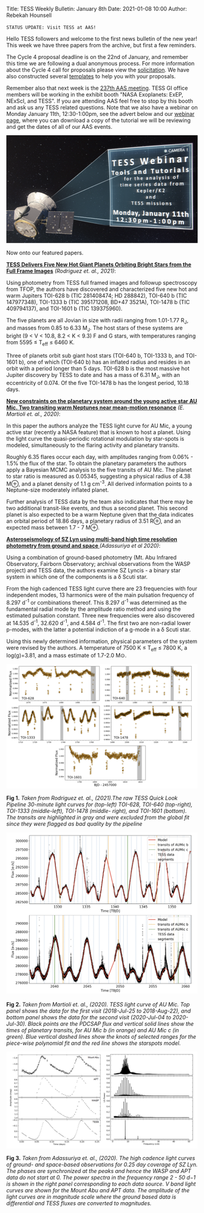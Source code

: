 Title: TESS Weekly Bulletin: January 8th
Date: 2021-01-08 10:00
Author: Rebekah Hounsell

`STATUS UPDATE: Visit TESS at AAS!`

Hello TESS followers and welcome to the first news bulletin of the new year! This week we have three papers from the archive, but first a few reminders.

The Cycle 4 proposal deadline is on the 22nd of January, and remember this time we are following a dual anonymous process. For more information about the Cycle 4 call for proposals please view the [solicitation](https://nspires.nasaprs.com/external/solicitations/summary!init.do?solId={4B9CAAB3-D398-183A-B1F3-EF963DF415C7}&path=open). We have also constructed several [templates](https://heasarc.gsfc.nasa.gov/docs/tess/proposal-templates.html) to help you with your proposals.

Remember also that next week is the [237th AAS meeting](https://aas.org/meetings/aas237). TESS GI office members will be working in the exhibit booth "NASA Exoplanets: ExEP, NExScI, and TESS". If you are attending AAS feel free to stop by this booth and ask us any TESS related questions. Note that we also have a webinar on Monday January 11th, 12:30-1:00pm, see the advert below and our [webinar page](tess-at-aas.html), where you can download a copy of the tutorial we will be reviewing and get the dates of all of our AAS events. 

![TESSWebinar-small](images/TESSWebinar-small.png)

Now onto our featured papers.

**[TESS Delivers Five New Hot Giant Planets Orbiting Bright Stars from the Full Frame Images](https://arxiv.org/abs/2101.01726)** *(Rodriguez et. al., 2021)*:

Using photometry from TESS full framed images and followup spectroscopy from TFOP, the authors have discovered and characterized five new hot and warm Jupiters TOI-628 b (TIC 281408474; HD 288842), TOI-640 b (TIC 147977348), TOI-1333 b (TIC 395171208, BD+47 3521A), TOI-1478 b (TIC 409794137), and TOI-1601 b (TIC 139375960).

The five planets are all Jovian in size with radii ranging from 1.01-1.77 R<sub>J</sub>, and masses from 0.85 to 6.33 M<sub>J</sub>. The host stars of these systems are bright (9 < V < 10.8, 8.2 < K < 9.3) F and G stars, with temperatures ranging from 5595 ≤ T<sub>eff</sub> ≤ 6460 K.

Three of planets orbit sub giant host stars (TOI-640 b, TOI-1333 b, and TOI-1601 b), one of which (TOI-640 b) has an inflated radius and resides in an orbit with a period longer than 5 days. TOI-628 b is the most massive hot Jupiter discovery by TESS to date and has a mass of 6.31 M<sub>J</sub>, with an eccentricity of 0.074. Of the five TOI-1478 b has the longest period, 10.18 days. 

**[New constraints on the planetary system around the young active star AU Mic. Two transiting warm Neptunes near mean-motion resonance](https://arxiv.org/abs/2012.13238)** *(E. Martioli et. al., 2020)*:

In this paper the authors analyze the TESS light curve for AU Mic, a young active star (recently a NASA feature) that is known to host a planet. Using the light curve the  quasi-periodic rotational modulation by star-spots is modeled, simultaneously to the flaring activity and planetary transits.

Roughly 6.35 flares occur each day, with amplitudes ranging from 0.06% - 1.5% the flux of the star. To obtain the planetary parameters the authors apply a Bayesian MCMC analysis to the five transits of AU Mic. The planet to star ratio is measured as 0.05345, suggesting a physical radius of 4.38 M⊕, and a planet density of 1.1 g cm<sup>-3</sup>. All derived information points to a Neptune-size moderately inflated planet.

Further analysis of TESS data by the team also indicates that there may be two additional transit-like events, and thus a second planet. This second planet is also expected to be a warm Neptune given that the data indicates an orbital period of 18.86 days, a planetary radius of 3.51 R⊕, and an expected mass between 1.7 - 7 M⊕.


**[Asteroseismology of SZ Lyn using multi-band high time resolution photometry from ground and space
](https://arxiv.org/abs/2012.11940)** *(Adassuriya et al 2020)*:

Using a combination of ground-based photometry (Mt. Abu Infrared Observatory, Fairborn Observatory; archival observations from the WASP project) and TESS data, the authors examine SZ Lyncis - a binary star system in which one of the components is a δ Scuti star.

From the high cadenced TESS light curve there are 23 frequencies with four independent modes, 13 harmonics were of the main pulsation frequency of 8.297 d<sup>-1</sup> or combinations thereof. This  8.297 d<sup>-1</sup> was determined as the fundamental radial mode by the amplitude ratio method and using the estimated pulsation constant. Three new frequencies were also discovered at 14.535 d<sup>-1</sup>, 32.620 d<sup>-1</sup>, and  4.584 d<sup>-1</sup>. The first two are non-radial lower p-modes, with the latter a potential indiction of a g-mode in a δ Scuti star.

Using this newly determined information, physical parameters of the system were revised by the authors. A temperature of 7500 K ≤ T<sub>eff</sub> ≤ 7800 K, a log(g)=3.81, and a mass estimate of  1.7-2.0 M⊙.



![Rodriguez](images/Rodriguez.png)

**Fig 1.** *Taken from Rodriguez et. al., (2021).The raw TESS Quick Look Pipeline 30-minute light curves for (top-left) TOI-628, TOI-640 (top-right), TOI-1333 (middle-left), TOI-1478 (middle- right), and TOI-1601 (bottom). The transits are highlighted in gray and were excluded from the global fit since they were flagged as bad quality by the pipeline*

![Martioli](images/Martioli.png)

**Fig 2.** *Taken from Martioli et. al., (2020). TESS light curve of AU Mic. Top panel shows the data for the first visit (2018-Jul-25 to 2018-Aug-22), and bottom panel shows the data for the second visit (2020-Jul-04 to 2020-Jul-30). Black points are the PDCSAP flux and vertical solid lines show the times of planetary transits, for AU Mic b (in orange) and AU Mic c (in green). Blue vertical dashed lines show the knots of selected ranges for the piece-wise polynomial fit and the red line shows the starspots model.*

![Adassuriya](images/Adassuriya.png)

**Fig 3.** *Taken from Adassuriya et. al., (2020). The high cadence light curves of ground- and space-based observations for 0.25 day coverage of SZ Lyn. The phases are synchronized at the peaks and hence the WASP and APT data do not start at 0. The power spectra in the frequency range 2 - 50 d−1 is shown in the right panel corresponding to each data source. V band light curves are shown for the Mount Abu and APT data. The amplitude of the light curves are in magnitude scale where the ground based data is differential and TESS fluxes are converted to magnitudes.*

